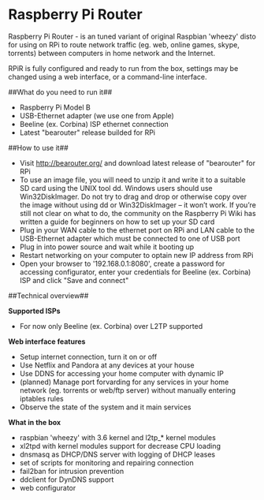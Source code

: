 Raspberry Pi Router
===================

Raspberry Pi Router - is an tuned variant of original Raspbian 'wheezy' disto for using on RPi to route network traffic (eg. web, online games, skype, torrents) between computers in home network and the Internet. 

RPiR is fully configured and ready to run from the box, settings may be changed using a web interface, or a command-line interface.


##What do you need to run it##
- Raspberry Pi Model B
- USB-Ethernet adapter (we use one from Apple)
- Beeline (ex. Corbina) ISP ethernet connection
- Latest "bearouter" release builded for RPi


##How to use it##
- Visit http://bearouter.org/ and download latest release of "bearouter" for RPi
- To use an image file, you will need to unzip it and write it to a suitable SD card using the UNIX tool dd. Windows users should use Win32DiskImager. Do not try to drag and drop or otherwise copy over the image without using dd or Win32DiskImager – it won’t work. If you’re still not clear on what to do, the community on the Raspberry Pi Wiki has written a guide for beginners on how to set up your SD card
- Plug in your WAN cable to the ethernet port on RPi and LAN cable to the USB-Ethernet adapter which must be connected to one of USB port
- Plug in into power source and wait while it booting up
- Restart networking on your computer to optain new IP address from RPi
- Open your browser to '192.168.0.1:8080', create a password for accessing configurator, enter your credentials for Beeline (ex. Corbina) ISP and click "Save and connect"


##Technical overview##

**Supported ISPs**
- For now only Beeline (ex. Corbina) over L2TP supported

**Web interface features**
- Setup internet connection, turn it on or off
- Use Netflix and Pandora at any devices at your house
- Use DDNS for accessing your home computer with dynamic IP
- (planned) Manage port forvarding for any services in your home network (eg. torrents or web/ftp server) without manually entering iptables rules
- Observe the state of the system and it main services 

**What in the box**
- raspbian 'wheezy' with 3.6 kernel and l2tp_* kernel modules
- xl2tpd with kernel modules support for decrease CPU loading
- dnsmasq as DHCP/DNS server with logging of DHCP leases
- set of scripts for monitoring and repairing connection
- fail2ban for intrusion prevention
- ddclient for DynDNS support 
- web configurator
